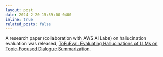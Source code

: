 ```yaml
---
layout: post
date: 2024-2-20 15:59:00-0400
inline: true
related_posts: false
---
```

A research paper (collaboration with AWS AI Labs) on hallucination evaluation was released, [ToFuEval: Evaluating Hallucinations of LLMs on Topic-Focused Dialogue Summarization](https://arxiv.org/pdf/2402.13249.pdf).